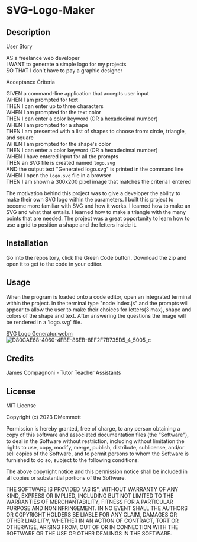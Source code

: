 # SVG-Logo-Maker

## Description
User Story <br>

AS a freelance web developer <br>
I WANT to generate a simple logo for my projects <br>
SO THAT I don't have to pay a graphic designer <br>

Acceptance Criteria <br>

GIVEN a command-line application that accepts user input <br>
WHEN I am prompted for text <br>
THEN I can enter up to three characters <br>
WHEN I am prompted for the text color <br>
THEN I can enter a color keyword (OR a hexadecimal number) <br>
WHEN I am prompted for a shape <br>
THEN I am presented with a list of shapes to choose from: circle, triangle, and square <br>
WHEN I am prompted for the shape's color <br>
THEN I can enter a color keyword (OR a hexadecimal number) <br>
WHEN I have entered input for all the prompts <br>
THEN an SVG file is created named `logo.svg` <br>
AND the output text "Generated logo.svg" is printed in the command line <br>
WHEN I open the `logo.svg` file in a browser <br>
THEN I am shown a 300x200 pixel image that matches the criteria I entered <br>

The motivation behind this project was to give a developer the ability to make their own SVG logo within the parameters. 
I built this project to become more familiar with SVG and how it works. 
I learned how to make an SVG and what that entails. I learned how to make a triangle with the many points that are needed. The project was a great opportunity to learn how to use a grid to position a shape and the letters inside it.


## Installation

Go into the repository, click the Green Code button. Download the zip and open it to get to the code in your editor.

## Usage

When the program is loaded onto a code editor, open an integrated terminal within the project. In the terminal type "node index.js" and the prompts will appear to allow the user to make their choices for letters(3 max), shape and colors of the shape and text. After answering the questions the image will be rendered in a 'logo.svg' file. 

[SVG Logo Generator.webm](https://github.com/DNasson/SVG-Logo-Maker/assets/123035338/60237d69-a831-4428-8e1d-2f24aa9bc963)
![D80CAE68-4060-4FBE-86EB-8EF2F7B735D5_4_5005_c](https://github.com/DNasson/SVG-Logo-Maker/assets/123035338/0ed6208b-f287-48fd-8fcc-ca37fde6fde8)

## Credits

James Compagnoni - Tutor
Teacher Assistants

## License

MIT License

Copyright (c) 2023 DMemmott

Permission is hereby granted, free of charge, to any person obtaining a copy
of this software and associated documentation files (the "Software"), to deal
in the Software without restriction, including without limitation the rights
to use, copy, modify, merge, publish, distribute, sublicense, and/or sell
copies of the Software, and to permit persons to whom the Software is
furnished to do so, subject to the following conditions:

The above copyright notice and this permission notice shall be included in all
copies or substantial portions of the Software.

THE SOFTWARE IS PROVIDED "AS IS", WITHOUT WARRANTY OF ANY KIND, EXPRESS OR
IMPLIED, INCLUDING BUT NOT LIMITED TO THE WARRANTIES OF MERCHANTABILITY,
FITNESS FOR A PARTICULAR PURPOSE AND NONINFRINGEMENT. IN NO EVENT SHALL THE
AUTHORS OR COPYRIGHT HOLDERS BE LIABLE FOR ANY CLAIM, DAMAGES OR OTHER
LIABILITY, WHETHER IN AN ACTION OF CONTRACT, TORT OR OTHERWISE, ARISING FROM,
OUT OF OR IN CONNECTION WITH THE SOFTWARE OR THE USE OR OTHER DEALINGS IN THE
SOFTWARE.
